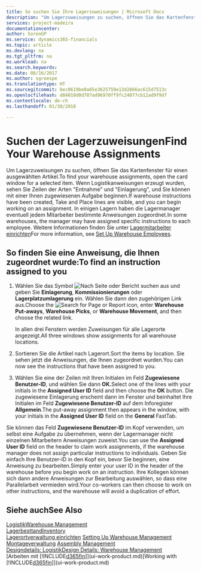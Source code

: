 ```yaml
---
title: So suchen Sie Ihre Lagerzuweisungen | Microsoft Docs
description: "Um Lagerzuweisungen zu suchen, öffnen Sie das Kartenfenster für einen ausgewählten Artikel. Wenn Logistikanweisungen erzeugt wurden, sehen Sie Zeilen der Arten \"Entnahme\" und \"Einlagerung\", und Sie können mit einer Ihnen zugewiesenen Aufgabe beginnen. In einigen Lagern haben die Lagermanager eventuell jedem Mitarbeiter bestimmte Anweisungen zugeordnet."
services: project-madeira
documentationcenter: 
author: SorenGP
ms.service: dynamics365-financials
ms.topic: article
ms.devlang: na
ms.tgt_pltfrm: na
ms.workload: na
ms.search.keywords: 
ms.date: 08/16/2017
ms.author: sgroespe
ms.translationtype: HT
ms.sourcegitcommit: bec0619be0a65e3625759e13d2866ac615d7513c
ms.openlocfilehash: d84010d0d707ad96970ff9fc24077cb12ad9f9df
ms.contentlocale: de-ch
ms.lasthandoff: 01/30/2018

---
```

# <a name="find-your-warehouse-assignments"></a><span data-ttu-id="12ee4-105">Suchen der Lagerzuweisungen</span><span class="sxs-lookup"><span data-stu-id="12ee4-105">Find Your Warehouse Assignments</span></span>
<span data-ttu-id="12ee4-106">Um Lagerzuweisungen zu suchen, öffnen Sie das Kartenfenster für einen ausgewählten Artikel.</span><span class="sxs-lookup"><span data-stu-id="12ee4-106">To find your warehouse assignments, open the card window for a selected item.</span></span> <span data-ttu-id="12ee4-107">Wenn Logistikanweisungen erzeugt wurden, sehen Sie Zeilen der Arten "Entnahme" und "Einlagerung", und Sie können mit einer Ihnen zugewiesenen Aufgabe beginnen.</span><span class="sxs-lookup"><span data-stu-id="12ee4-107">If warehouse instructions have been created, Take and Place lines are visible, and you can begin working on an assignment.</span></span> <span data-ttu-id="12ee4-108">In einigen Lagern haben die Lagermanager eventuell jedem Mitarbeiter bestimmte Anweisungen zugeordnet.</span><span class="sxs-lookup"><span data-stu-id="12ee4-108">In some warehouses, the manager may have assigned specific instructions to each employee.</span></span> <span data-ttu-id="12ee4-109">Weitere Informationen finden Sie unter [Lagermitarbeiter einrichten](warehouse-how-to-set-up-warehouse-employees.md)</span><span class="sxs-lookup"><span data-stu-id="12ee4-109">For more information, see [Set Up Warehouse Employees](warehouse-how-to-set-up-warehouse-employees.md).</span></span>

## <a name="to-find-an-instruction-assigned-to-you"></a><span data-ttu-id="12ee4-110">So finden Sie eine Anweisung, die Ihnen zugeordnet wurde:</span><span class="sxs-lookup"><span data-stu-id="12ee4-110">To find an instruction assigned to you</span></span>  
1.  <span data-ttu-id="12ee4-111">Wählen Sie das Symbol ![Nach Seite oder Bericht suchen](media/ui-search/search_small.png "Nach Seite oder Bericht suchen") aus und geben Sie **Einlagerung**, **Kommissionierungen** oder **Lagerplatzumlagerung** ein. Wählen Sie dann den zugehörigen Link aus.</span><span class="sxs-lookup"><span data-stu-id="12ee4-111">Choose the ![Search for Page or Report](media/ui-search/search_small.png "Search for Page or Report icon") icon, enter **Warehouse Put-aways**, **Warehouse Picks**, or **Warehouse Movement**, and then choose the related link.</span></span>

    <span data-ttu-id="12ee4-112">In allen drei Fenstern werden Zuweisungen für alle Lagerorte angezeigt.</span><span class="sxs-lookup"><span data-stu-id="12ee4-112">All three windows show assignments for all warehouse locations.</span></span>  

2. <span data-ttu-id="12ee4-113">Sortieren Sie die Artikel nach Lagerort.</span><span class="sxs-lookup"><span data-stu-id="12ee4-113">Sort the items by location.</span></span> <span data-ttu-id="12ee4-114">Sie sehen jetzt die Anweisungen, die Ihnen zugeordnet wurden.</span><span class="sxs-lookup"><span data-stu-id="12ee4-114">You can now see the instructions that have been assigned to you.</span></span>  
3. <span data-ttu-id="12ee4-115">Wählen Sie eine der Zeilen mit Ihren Initialen im Feld **Zugewiesene Benutzer-ID**, und wählen Sie dann **OK.**</span><span class="sxs-lookup"><span data-stu-id="12ee4-115">Select one of the lines with your initials in the **Assigned User ID** field and then choose the **OK** button.</span></span> <span data-ttu-id="12ee4-116">Die zugewiesene Einlagerung erscheint dann im Fenster und beinhaltet Ihre Initialen im Feld **Zugewiesene Benutzer-ID** auf dem Inforegister **Allgemein**.</span><span class="sxs-lookup"><span data-stu-id="12ee4-116">The put-away assignment then appears in the window, with your initials in the **Assigned User ID** field on the **General** FastTab.</span></span>  

<span data-ttu-id="12ee4-117">Sie können das Feld **Zugewiesene Benutzer-ID** im Kopf verwenden, um selbst eine Aufgabe zu übernehmen, wenn der Lagermanager nicht einzelnen Mitarbeitern Anweisungen zuweist.</span><span class="sxs-lookup"><span data-stu-id="12ee4-117">You can use the **Assigned User ID** field on the header to claim work assignments, if the warehouse manager does not assign particular instructions to individuals.</span></span> <span data-ttu-id="12ee4-118">Geben Sie einfach Ihre Benutzer-ID in den Kopf ein, bevor Sie beginnen, eine Anweisung zu bearbeiten.</span><span class="sxs-lookup"><span data-stu-id="12ee4-118">Simply enter your user ID in the header of the warehouse before you begin work on an instruction.</span></span> <span data-ttu-id="12ee4-119">Ihre Kollegen können sich dann andere Anweisungen zur Bearbeitung auswählen, so dass eine Parallelarbeit vermieden wird.</span><span class="sxs-lookup"><span data-stu-id="12ee4-119">Your co-workers can then choose to work on other instructions, and the warehouse will avoid a duplication of effort.</span></span>  

## <a name="see-also"></a><span data-ttu-id="12ee4-120">Siehe auch</span><span class="sxs-lookup"><span data-stu-id="12ee4-120">See Also</span></span>  
[<span data-ttu-id="12ee4-121">Logistik</span><span class="sxs-lookup"><span data-stu-id="12ee4-121">Warehouse Management</span></span>](warehouse-manage-warehouse.md)  
[<span data-ttu-id="12ee4-122">Lagerbesttand</span><span class="sxs-lookup"><span data-stu-id="12ee4-122">Inventory</span></span>](inventory-manage-inventory.md)  
<span data-ttu-id="12ee4-123">[Lagerortverwaltung einrichten](warehouse-setup-warehouse.md)   </span><span class="sxs-lookup"><span data-stu-id="12ee4-123">[Setting Up Warehouse Management](warehouse-setup-warehouse.md)   </span></span>  
<span data-ttu-id="12ee4-124">[Montageverwaltung](assembly-assemble-items.md)  </span><span class="sxs-lookup"><span data-stu-id="12ee4-124">[Assembly Management](assembly-assemble-items.md)  </span></span>  
[<span data-ttu-id="12ee4-125">Designdetails: Logistik</span><span class="sxs-lookup"><span data-stu-id="12ee4-125">Design Details: Warehouse Management</span></span>](design-details-warehouse-management.md)  
<span data-ttu-id="12ee4-126">[Arbeiten mit [!INCLUDE[d365fin](includes/d365fin_md.md)]](ui-work-product.md)</span><span class="sxs-lookup"><span data-stu-id="12ee4-126">[Working with [!INCLUDE[d365fin](includes/d365fin_md.md)]](ui-work-product.md)</span></span> 

